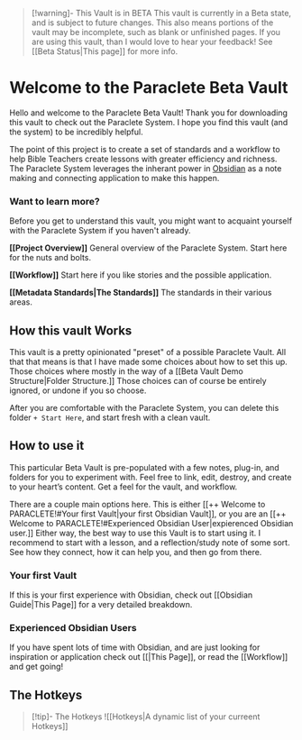 >[!warning]- This Vault is in BETA
>This vault is currently in a Beta state, and is subject to future changes.
>This also means portions of the vault may be incomplete, such as blank or unfinished pages.
>If you are using this vault, than I would love to hear your feedback! See [[Beta Status|This page]] for more info.

# Welcome to the Paraclete Beta Vault
Hello and welcome to the Paraclete Beta Vault! Thank you for downloading this vault to check out the Paraclete System. I hope you find this vault (and the system) to be incredibly helpful.

The point of this project is to create a set of standards and a workflow to help Bible Teachers create lessons with greater efficiency and richness. The Paraclete System leverages the inherant power in [Obsidian](https://www.obsidian.md) as a note making and connecting application to make this happen.

### Want to learn more?
Before you get to understand this vault, you might want to acquaint yourself with the Paraclete System if you haven't already.

**[[Project Overview]]**
General overview of the Paraclete System. Start here for the nuts and bolts.

**[[Workflow]]**
Start here if you like stories and the possible application.

**[[Metadata Standards|The Standards]]**
The standards in their various areas.


## How this vault Works
This vault is a pretty opinionated "preset" of a possible Paraclete Vault. All that that means is that I have made some choices about how to set this up. Those choices where mostly in the way of a [[Beta Vault Demo Structure|Folder Structure.]] Those choices can of course be entirely ignored, or undone if you so choose. 

After you are comfortable with the Paraclete System, you can delete this folder `+ Start Here`, and start fresh with a clean vault.

## How to use it
This particular Beta Vault is pre-populated with a few notes, plug-in, and folders for you to experiment with. Feel free to link, edit, destroy, and create to your heart’s content. Get a feel for the vault, and workflow.

There are a couple main options here. This is either [[++ Welcome to PARACLETE!#Your first Vault|your first Obsidian Vault]], or you are an [[++ Welcome to PARACLETE!#Experienced Obsidian User|expierenced Obsidian user.]] Either way, the best way to use this Vault is to start using it. I recommend to start with a lesson, and a reflection/study note of some sort. See how they connect, how it can help you, and then go from there.

### Your first Vault
If this is your first experience with Obsidian, check out [[Obsidian Guide|This Page]] for a very detailed breakdown.

### Experienced Obsidian Users
If you have spent lots of time with Obsidian, and are just looking for inspiration or application check out [[|This Page]], or read the [[Workflow]] and get going!

## The Hotkeys
>[!tip]- The Hotkeys
>![[Hotkeys|A dynamic list of your curreent Hotkeys]]

